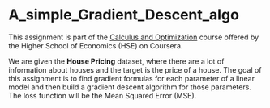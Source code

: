 # A_simple_Gradient_Descent_algo
This assignment is part of the [Calculus and Optimization](https://www.coursera.org/learn/calculus-and-optimization-for-machine-learning?#about) course offered by the Higher School of Economics (HSE) on Coursera.

We are given the **House Pricing** dataset, where there are a lot of information about houses and the target is the price of a house. The goal of this assignment is to find gradient formulas for each parameter of a linear model and then build a gradient descent algorithm for those parameters. The loss function will be the Mean Squared Error (MSE).

